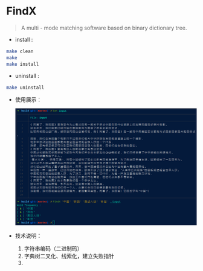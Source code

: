 # FindX
>    A multi - mode matching software based on binary dictionary tree.



*   install :  

```bash
make clean 
make 
make install 
```

*   uninstall : 

```bash
make uninstall 
```

*   使用展示：

    ![样例1](./1.png)

*   技术说明：

    1.  字符串编码（二进制码）
    2.  字典树二叉化、线索化，建立失败指针
    3.  